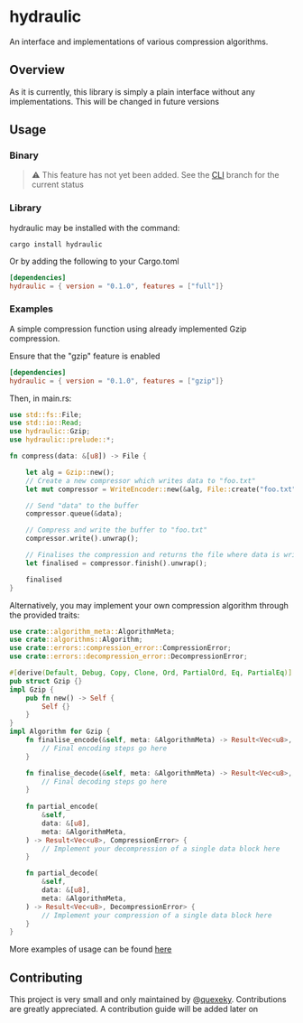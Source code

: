 # hydraulic
An interface and implementations of various compression algorithms. 

## Overview
As it is currently, this library is simply a plain interface without any implementations. 
This will be changed in future versions

## Usage 
### Binary
> :warning: This feature has not yet been added. See the 
> [CLI](https://github.com/quexeky/hydraulic/tree/cli) branch for the current status

### Library

hydraulic may be installed with the command:

```
cargo install hydraulic
```

Or by adding the following to your Cargo.toml

```toml
[dependencies]
hydraulic = { version = "0.1.0", features = ["full"]}
```

### Examples
A simple compression function using already implemented Gzip compression.

Ensure that the "gzip" feature is enabled

```toml
[dependencies]
hydraulic = { version = "0.1.0", features = ["gzip"]}
```
Then, in main.rs:
```rust
use std::fs::File;
use std::io::Read;
use hydraulic::Gzip;
use hydraulic::prelude::*;

fn compress(data: &[u8]) -> File {

    let alg = Gzip::new();
    // Create a new compressor which writes data to "foo.txt"
    let mut compressor = WriteEncoder::new(&alg, File::create("foo.txt").unwrap(), CompressionLevel::High);

    // Send "data" to the buffer
    compressor.queue(&data);

    // Compress and write the buffer to "foo.txt"
    compressor.write().unwrap();

    // Finalises the compression and returns the file where data is written
    let finalised = compressor.finish().unwrap();

    finalised
}
```

Alternatively, you may implement your own compression algorithm through the provided traits:

```rust
use crate::algorithm_meta::AlgorithmMeta;
use crate::algorithms::Algorithm;
use crate::errors::compression_error::CompressionError;
use crate::errors::decompression_error::DecompressionError;

#[derive(Default, Debug, Copy, Clone, Ord, PartialOrd, Eq, PartialEq)]
pub struct Gzip {}
impl Gzip {
    pub fn new() -> Self {
        Self {}
    }
}
impl Algorithm for Gzip {
    fn finalise_encode(&self, meta: &AlgorithmMeta) -> Result<Vec<u8>, CompressionError> {
        // Final encoding steps go here
    }

    fn finalise_decode(&self, meta: &AlgorithmMeta) -> Result<Vec<u8>, DecompressionError> {
        // Final decoding steps go here
    }
    
    fn partial_encode(
        &self,
        data: &[u8],
        meta: &AlgorithmMeta,
    ) -> Result<Vec<u8>, CompressionError> {
        // Implement your decompression of a single data block here
    }

    fn partial_decode(
        &self,
        data: &[u8],
        meta: &AlgorithmMeta,
    ) -> Result<Vec<u8>, DecompressionError> {
        // Implement your compression of a single data block here
    }
}
```

More examples of usage can be found [here](https://github.com/quexeky/hydraulic/tree/main/examples)

## Contributing
This project is very small and only maintained by @[quexeky](https://github.com/quexeky). Contributions are greatly
appreciated. A contribution guide will be added later on